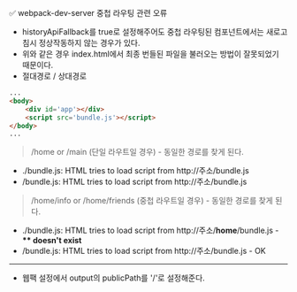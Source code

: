 ✅ webpack-dev-server 중첩 라우팅 관련 오류
* historyApiFallback를 true로 설정해주어도 중첩 라우팅된 컴포넌트에서는 새로고침시 정상작동하지 않는 경우가 있다.
* 위와 같은 경우 index.html에서 최종 번들된 파일을 불러오는 방법이 잘못되었기 때문이다.
* 절대경로 / 상대경로
```html
...
<body>
    <div id='app'></div>
    <script src='bundle.js'></script>
</body>
...
```
> /home or /main (단일 라우트일 경우) - 동일한 경로를 찾게 된다.
* ./bundle.js: HTML tries to load script from http://주소/bundle.js
* /bundle.js: HTML tries to load script from http://주소/bundle.js

> /home/info or /home/friends (중첩 라우트일 경우) - 동일한 경로를 찾게 된다.
* ./bundle.js: HTML tries to load script from http://주소/<b>home</b>/bundle.js - <b>** doesn't exist</b>
* /bundle.js: HTML tries to load script from http://주소/bundle.js - OK

<hr />

* 웹팩 설정에서 output의 publicPath를 '/'로 설정해준다.